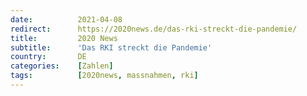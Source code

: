 ```yaml
---
date:          2021-04-08
redirect:      https://2020news.de/das-rki-streckt-die-pandemie/
title:         2020 News
subtitle:      'Das RKI streckt die Pandemie'
country:       DE
categories:    [Zahlen]
tags:          [2020news, massnahmen, rki]
---
```

